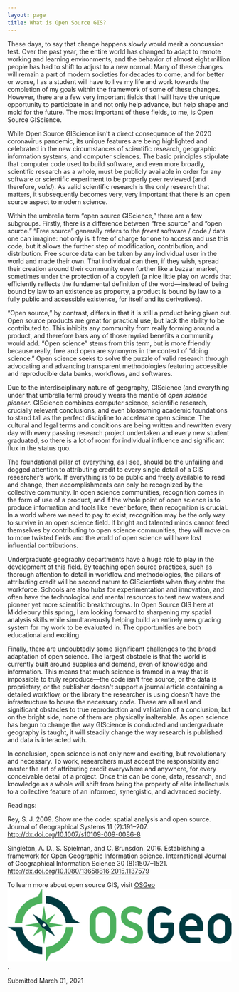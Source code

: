 ```yaml
---
layout: page
title: What is Open Source GIS?
---
```


These days, to say that change happens slowly would merit a concussion test. Over the past year, the entire world has changed to adapt to remote working and learning environments, and the behavior of almost eight million people has had to shift to adjust to a new normal. Many of these changes will remain a part of modern societies for decades to come, and for better or worse, I as a student will have to live my life and work towards the completion of my goals within the framework of some of these changes. However, there are a few very important fields that I will have the unique opportunity to participate in and not only help advance, but help shape and mold for the future. The most important of these fields, to me, is Open Source GIScience.

While Open Source GIScience isn't a direct consequence of the 2020 coronavirus pandemic, its unique features are being highlighted and celebrated in the new circumstances of scientific research, geographic information systems, and computer sciences. The basic principles stipulate that computer code used to build software, and even more broadly, scientific research as a whole, must be publicly available in order for any software or scientific experiment to be properly peer reviewed (and therefore, *valid*). As valid scientific research is the only research that matters, it subsequently becomes very, very important that there is an open source aspect to modern science.

Within the umbrella term “open source GIScience,” there are a few subgroups. Firstly, there is a difference between “free source” and “open source.” “Free source” generally refers to the *freest* software / code / data one can imagine: not only is it free of charge for one to access and use this code, but it allows the further step of modification, contribution, and distribution. Free source data can be taken by any individual user in the world and made their own. That individual can then, if they wish, spread their creation around their community even further like a bazaar market, sometimes under the protection of a copyleft (a nice little play on words that efficiently reflects the fundamental definition of the word—instead of being bound by law to an existence as property, a product is bound by law to a fully public and accessible existence, for itself and its derivatives).

“Open source,” by contrast, differs in that it is still a product being given out. Open source products are great for practical use, but lack the ability to be contributed to. This inhibits any community from really forming around a product, and therefore bars any of those myriad benefits a community would add. “Open science” stems from this term, but is more friendly because really, free and open are synonyms in the context of “doing science.” Open science seeks to solve the puzzle of valid research through advocating and advancing transparent methodologies featuring accessible and reproducible data banks, workflows, and softwares.

Due to the interdisciplinary nature of geography, GIScience (and everything under that umbrella term) proudly wears the mantle of *open science pioneer*. GIScience combines computer science, scientific research, crucially relevant conclusions, and even blossoming academic foundations to stand tall as the perfect discipline to accelerate open science. The cultural and legal terms and conditions are being written and rewritten every day with every passing research project undertaken and every new student graduated, so there is a lot of room for individual influence and significant flux in the status quo.

The foundational pillar of everything, as I see, should be the unfailing and dogged attention to attributing credit to every single detail of a GIS researcher’s work. If everything is to be public and freely available to read and change, then accomplishments can only be recognized by the collective community. In open science communities, recognition comes in the form of use of a product, and if the whole point of open science is to produce information and tools like never before, then recognition is crucial. In a world where we need to pay to exist, recognition may be the only way to survive in an open science field. If bright and talented minds cannot feed themselves by contributing to open science communities, they will move on to more twisted fields and the world of open science will have lost influential contributions.

Undergraduate geography departments have a huge role to play in the development of this field. By teaching open source practices, such as thorough attention to detail in workflow and methodologies, the pillars of attributing credit will be second nature to GIScientists when they enter the workforce. Schools are also hubs for experimentation and innovation, and often have the technological and mental resources to test new waters and pioneer yet more scientific breakthroughs. In Open Source GIS here at Middlebury this spring, I am looking forward to sharpening my spatial analysis skills while simultaneously helping build an entirely new grading system for my work to be evaluated in. The opportunities are both educational and exciting.

Finally, there are undoubtedly some significant challenges to the broad adaptation of open science. The largest obstacle is that the world is currently built around supplies and demand, even of knowledge and information. This means that much science is framed in a way that is impossible to truly reproduce—the code isn’t free source, or the data is proprietary, or the publisher doesn't support a journal article containing a detailed workflow, or the library the researcher is using doesn't have the infrastructure to house the necessary code. These are all real and significant obstacles to true reproduction and validation of a conclusion, but on the bright side, none of them are physically inalterable. As open science has begun to change the way GIScience is conducted and undergraduate geography is taught, it will steadily change the way research is published and data is interacted with.

In conclusion, open science is not only new and exciting, but revolutionary and necessary. To work, researchers must accept the responsibility and master the art of attributing credit everywhere and anywhere, for every conceivable detail of a project. Once this can be done, data, research, and knowledge as a whole will shift from being the property of elite intellectuals to a collective feature of an informed, synergistic, and advanced society.


Readings:

Rey, S. J. 2009. Show me the code: spatial analysis and open source. Journal of Geographical Systems 11 (2):191–207. http://dx.doi.org/10.1007/s10109-009-0086-8

Singleton, A. D., S. Spielman, and C. Brunsdon. 2016. Establishing a framework for Open Geographic Information science. International Journal of Geographical Information Science 30 (8):1507–1521. http://dx.doi.org/10.1080/13658816.2015.1137579


To learn more about open source GIS, visit [OSGeo](https://www.osgeo.org)
[![OSGeo Logo](logo-osgeo.svg)](https://www.osgeo.org/).

Submitted March 01, 2021
